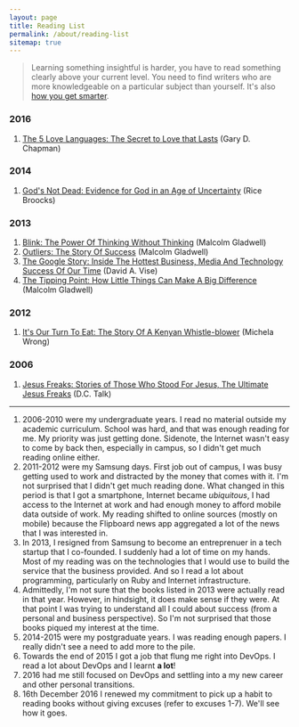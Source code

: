 ```yaml
---
layout: page
title: Reading List
permalink: /about/reading-list
sitemap: true
---
```


> Learning something insightful is harder, you have to read something
> clearly above your current level. You need to find writers who are more
> knowledgeable on a particular subject than yourself. It's also [how you
> get smarter](/articles/2013/08/how-to-get-smarter/).


### 2016

1. [The 5 Love Languages: The Secret to Love that Lasts][2016-book-1] (Gary D. Chapman)

[2016-book-1]: https://duckduckgo.com/?q=the+5+love+languages%3A+the+secret+to+love+that+lasts+by+gary+d.+chapman


### 2014

1. [God's Not Dead: Evidence for God in an Age of Uncertainty][2014-book-1] (Rice Broocks)

[2014-book-1]: https://duckduckgo.com/?q=God's+Not+Dead%3A+Evidence+for+God+in+an+Age+of+Uncertainty+Rice+Broocks&ia=products


### 2013

1. [Blink: The Power Of Thinking Without Thinking][2013-book-1] (Malcolm Gladwell)
2. [Outliers: The Story Of Success][2013-book-2] (Malcolm Gladwell)
3. [The Google Story: Inside The Hottest Business, Media And Technology Success Of Our Time][2013-book-3] (David A. Vise)
4. [The Tipping Point: How Little Things Can Make A Big Difference][2013-book-4] (Malcolm Gladwell)

[2013-book-1]: https://duckduckgo.com/?q=Blink%3A+The+Power+Of+Thinking+Without+Thinking+Malcolm+Gladwell&ia=products
[2013-book-2]: https://duckduckgo.com/?q=Outliers%3A+The+Story+Of+Success+Malcolm+Gladwell&ia=products
[2013-book-3]: https://duckduckgo.com/?q=The+Google+Story%3A+Inside+The+Hottest+Business%2C+Media+And+Technology+Success+Of+Our+Time+David+A.+Vise&ia=products
[2013-book-4]: https://duckduckgo.com/?q=The+Tipping+Point%3A+How+Little+Things+Can+Make+A+Big+Difference+Malcolm+Gladwell&ia=products

### 2012

1. [It's Our Turn To Eat: The Story Of A Kenyan Whistle-blower][2012-book-1] (Michela Wrong)

[2012-book-1]: https://duckduckgo.com/?q=It's+Our+Turn+To+Eat%3A+The+Story+Of+A+Kenyan+Whistle-blower+Michela+Wrong&ia=products

### 2006

1. [Jesus Freaks: Stories of Those Who Stood For Jesus, The Ultimate Jesus Freaks][2006-book-1] (D.C. Talk)

[2006-book-1]: https://duckduckgo.com/?q=Jesus+Freaks%3A+Stories+of+Those+Who+Stood+For+Jesus%2C+The+Ultimate+Jesus+Freaks+D.C.+Talk&ia=products

---

1. 2006-2010 were my undergraduate years. I read no material outside my academic
   curriculum. School was hard, and that was enough reading for me. My priority
   was just getting done. Sidenote, the Internet wasn't easy to come by back
   then, especially in campus, so I didn't get much reading online either.
2. 2011-2012 were my Samsung days. First job out of campus, I was busy getting
   used to work and distracted by the money that comes with it. I'm not
   surprised that I didn't get much reading done. What changed in this period is
   that I got a smartphone, Internet became _ubiquitous_, I had access to the
   Internet at work and had enough money to afford mobile data outside of work.
   My reading shifted to online sources (mostly on mobile) because the Flipboard
   news app aggregated a lot of the news that I was interested in.
3. In 2013, I resigned from Samsung to become an entreprenuer in a tech startup
   that I co-founded. I suddenly had a lot of time on my hands. Most of my
   reading was on the technologies that I would use to build the service that
   the business provided. And so I read a lot about programming, particularly on
   Ruby and Internet infrastructure.
4. Admittedly, I'm not sure that the books listed in 2013 were actually read in
   that year. However, in hindsight, it does make sense if they were. At that
   point I was trying to understand all I could about success (from a personal
   and business perspective). So I'm not surprised that those books piqued my
   interest at the time.
5. 2014-2015 were my postgraduate years. I was reading enough papers. I really
   didn't see a need to add more to the pile.
6. Towards the end of 2015 I got a job that flung me right into DevOps. I read a
   lot about DevOps and I learnt **a lot**!
7. 2016 had me still focused on DevOps and settling into a my new career and
   other personal transitions.
8. 16th December 2016 I renewed my commitment to pick up a habit to reading
   books without giving excuses (refer to excuses 1-7). We'll see how it goes.
